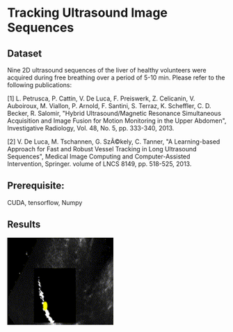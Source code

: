 <!--
@Author: Tian Qiao <qiaotian>
@Date:   2016-05-26T21:07:10+08:00
@Email:  qiaotian@me.com
@Last modified by:   qiaotian
@Last modified time: 2016-06-14T13:25:58+08:00
@License: DO WHAT THE FUCK YOU WANT TO PUBLIC LICENSE
-->



# Tracking Ultrasound Image Sequences

## Dataset

Nine 2D ultrasound sequences of the liver of healthy volunteers were acquired during free breathing over a period of 5-10 min. Please refer to the following publications:

[1] L. Petrusca, P. Cattin, V. De Luca, F. Preiswerk, Z. Celicanin, V. Auboiroux, M. Viallon, P. Arnold, F. Santini, S. Terraz, K. Scheffler, C. D. Becker, R. Salomir, "Hybrid Ultrasound/Magnetic Resonance Simultaneous Acquisition and Image Fusion for Motion Monitoring in the Upper Abdomen", Investigative Radiology, Vol. 48, No. 5, pp. 333-340, 2013.

[2] V. De Luca, M. Tschannen, G. SzÃ©kely, C. Tanner, "A Learning-based Approach for Fast and Robust Vessel Tracking in Long Ultrasound Sequences", Medical Image Computing and Computer-Assisted Intervention, Springer. volume of LNCS 8149, pp. 518-525, 2013.

## Prerequisite:
CUDA, tensorflow, Numpy

## Results

<!--
<img src="./res/cluster.jpg" width="200" height="200">
<img src="./res/features.jpg" width="200" height="200">
<img src="./res/figure_3.png" height="200">
 -->

<img src="./res/hightlight_center.gif" height="200">

<!--
![clusters](./res/cluster.jpg =300x300)
![features](./res/features.jpg =300x300)
 -->
